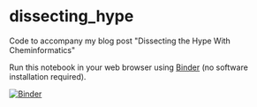 # dissecting_hype
Code to accompany my blog post "Dissecting the Hype With Cheminformatics"

Run this notebook in your web browser using [Binder](https://mybinder.org) (no software installation required).

[![Binder](https://mybinder.org/badge_logo.svg)](https://mybinder.org/v2/gh/pwrose/dissecting_hype/master?filepath=dissecting_hype.ipynb)
